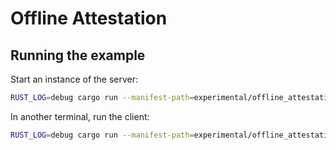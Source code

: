 # Offline Attestation

## Running the example

Start an instance of the server:

```bash
RUST_LOG=debug cargo run --manifest-path=experimental/offline_attestation/server/Cargo.toml
```

In another terminal, run the client:

```bash
RUST_LOG=debug cargo run --manifest-path=experimental/offline_attestation/client/Cargo.toml
```
